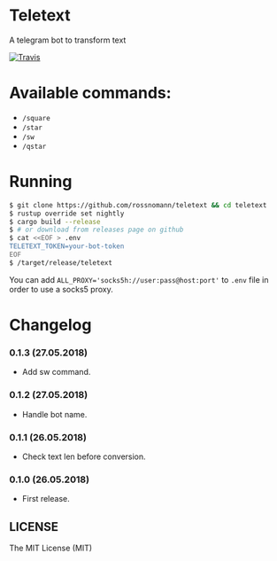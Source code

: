 # Teletext

A telegram bot to transform text

[![Travis](https://img.shields.io/travis/jerk-rs/teletext.svg?style=flat-square)](https://travis-ci.org/jerk-rs/teletext)

# Available commands:

- `/square`
- `/star`
- `/sw`
- `/qstar`

# Running

```sh
$ git clone https://github.com/rossnomann/teletext && cd teletext
$ rustup override set nightly
$ cargo build --release
$ # or download from releases page on github
$ cat <<EOF > .env
TELETEXT_TOKEN=your-bot-token
EOF
$ /target/release/teletext
```

You can add `ALL_PROXY='socks5h://user:pass@host:port'`
to `.env` file in order to use a socks5 proxy.

# Changelog

### 0.1.3 (27.05.2018)

- Add sw command.

### 0.1.2 (27.05.2018)

- Handle bot name.

### 0.1.1 (26.05.2018)

- Check text len before conversion.

### 0.1.0 (26.05.2018)

- First release.

## LICENSE

The MIT License (MIT)
